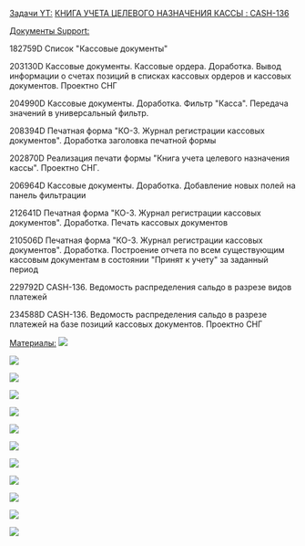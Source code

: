 <u>Задачи YT:</u>
[КНИГА УЧЕТА ЦЕЛЕВОГО НАЗНАЧЕНИЯ КАССЫ : CASH-136](https://yt.surgutneftegas.ru:4443/issue/CASH-136)

<u>Документы Support:</u>
<p>182759D Список "Кассовые документы"</p>
<p>203130D Кассовые документы. Кассовые ордера. Доработка. Вывод информации о счетах позиций в списках кассовых ордеров и кассовых документов. Проектно СНГ</p>
<p>204990D Кассовые документы. Доработка. Фильтр "Касса". Передача значений в универсальный фильтр.</p>
<p>208394D Печатная форма "КО-3. Журнал регистрации кассовых документов". Доработка заголовка печатной формы</p>
<p>202870D Реализация печати формы "Книга учета целевого назначения кассы". Проектно СНГ.</p>
<p>206964D Кассовые документы. Доработка. Добавление новых полей на панель фильтрации</p>
<p>212641D Печатная форма "КО-3. Журнал регистрации кассовых документов". Доработка. Печать кассовых документов</p>
<p>210506D Печатная форма "КО-3. Журнал регистрации кассовых документов". Доработка. Построение отчета по всем существующим кассовым документам в состоянии "Принят к учету" за заданный период</p>
<p>229792D CASH-136. Ведомость распределения сальдо в разрезе видов платежей</p>
<p>234588D CASH-136. Ведомость распределения сальдо в разрезе платежей на базе позиций кассовых документов. Проектно СНГ</p>

<u>Материалы:</u>
![](msedge_ag5gHk9E9w.png)


![](eXpress_ytdOOJAKIn.png)

![](eXpress_W15s9DlZHI.png)

![](eXpress_ScD4pFIvIk.png)

![](Pasted%20image%2020250714140546.png)

![](Pasted%20image%2020250725120410.png)

![](Pasted%20image%2020250925093022.png)

![](Pasted%20image%2020250925104238.png)

![](Pasted%20image%2020251013142705.png)

![](Pasted%20image%2020251013142723.png)

![](Pasted%20image%2020251013142741.png)

![](Pasted%20image%2020251013142808.png)
















